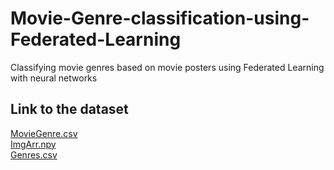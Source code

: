 # Movie-Genre-classification-using-Federated-Learning
Classifying movie genres based on movie posters using Federated Learning with neural networks

## Link to the dataset
[MovieGenre.csv](https://drive.google.com/file/d/1ZYsQtk7Q270RHPAohxPAXNGOFZseqFhS/view?usp=sharing)
<br>
[ImgArr.npy](https://drive.google.com/file/d/1faaFKhmrwlHEP55zKUalODvf65gY9Tpt/view?usp=sharing)
<br>
[Genres.csv](https://drive.google.com/file/d/1NbTerAqteeK6P8Lhu14lOTsCbPn5GsC2/view?usp=sharing)
